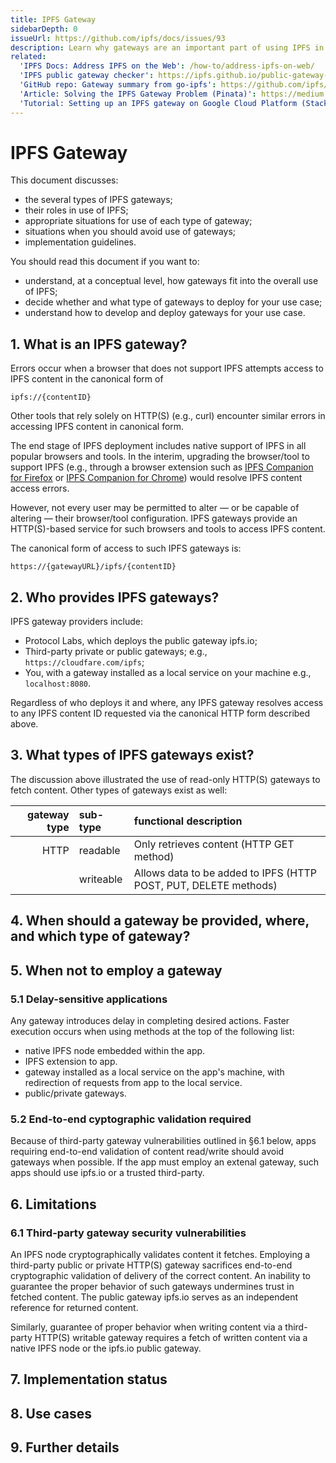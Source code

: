 ```yaml
---
title: IPFS Gateway
sidebarDepth: 0
issueUrl: https://github.com/ipfs/docs/issues/93
description: Learn why gateways are an important part of using IPFS in conjunction with the legacy web.
related:
  'IPFS Docs: Address IPFS on the Web': /how-to/address-ipfs-on-web/
  'IPFS public gateway checker': https://ipfs.github.io/public-gateway-checker/
  'GitHub repo: Gateway summary from go-ipfs': https://github.com/ipfs/go-ipfs/blob/master/docs/gateway.md
  'Article: Solving the IPFS Gateway Problem (Pinata)': https://medium.com/pinata/the-ipfs-gateway-problem-64bbe7eb8170
  'Tutorial: Setting up an IPFS gateway on Google Cloud Platform (Stacktical)': https://blog.stacktical.com/ipfs/gateway/dapp/2019/09/21/ipfs-server-google-cloud-platform.html
---
```


# IPFS Gateway

This document discusses:
*   the several types of IPFS gateways;
*   their roles in use of IPFS;
*   appropriate situations for use of each type of gateway;
*   situations when you should avoid use of gateways;
*   implementation guidelines.

You should read this document if you want to:
*   understand, at a conceptual level, how gateways fit into the overall use of IPFS;
*   decide whether and what type of gateways to deploy for your use case;
*   understand how to develop and deploy gateways for your use case.

## 1. What is an IPFS gateway?

Errors occur when a browser that does not support IPFS attempts access to IPFS content in the canonical form of
```
ipfs://{contentID}
```
Other tools that rely solely on HTTP(S) (e.g., curl) encounter similar errors in accessing IPFS content in canonical form.

The end stage of IPFS deployment includes native support of IPFS in all popular browsers and tools.
In the interim, upgrading the browser/tool to support IPFS (e.g., through a browser extension such as [IPFS Companion for Firefox](https://addons.mozilla.org/en-US/firefox/addon/ipfs-companion/) or [IPFS Companion for Chrome](https://chrome.google.com/webstore/detail/ipfs-companion/nibjojkomfdiaoajekhjakgkdhaomnch)) would resolve IPFS content access errors.

However, not every user may be permitted to alter — or be capable of altering — their browser/tool configuration.
IPFS gateways provide an HTTP(S)-based service for such browsers and tools to access IPFS content.

The canonical form of access to such IPFS gateways is:
```
https://{gatewayURL}/ipfs/{contentID}
```

## 2. Who provides IPFS gateways?

IPFS gateway providers include:
*   Protocol Labs, which deploys the public gateway ipfs.io;
*   Third-party private or public gateways; e.g., `https://cloudfare.com/ipfs`;
*   You, with a gateway installed as a local service on your machine e.g., `localhost:8080`.

Regardless of who deploys it and where, any IPFS gateway resolves access to any IPFS content ID requested via the canonical HTTP form described above.

## 3. What types of IPFS gateways exist?

The discussion above illustrated the use of read-only HTTP(S) gateways to fetch content. Other types of gateways exist as well:

| gateway type  | sub-type  | functional description    |
| -----------:  | :-------  | :--                       |
| HTTP          | readable  | Only retrieves content (HTTP GET method) |
|               | writeable | Allows data to be added to IPFS (HTTP POST, PUT, DELETE methods) |


<!-- Explain exceptions in Limitations section -->



<!-- So far the above only describes HTTP gateways. Add material for custom URL protocols; e.g., ipns://{peerID}/{path} and dweb://{ipfs address}. See https://docs-beta.ipfs.io/how-to/address-ipfs-on-web/#dweb-addressing-in-brief -->

<!-- How does it relate to the rest of IPFS -->


## 4. When should a gateway be provided, where, and which type of gateway?
<!-- Generic use cases -->
<!-- Which kind of gateway should be used when -->

## 5. When not to employ a gateway

### 5.1 Delay-sensitive applications
Any gateway introduces delay in completing desired actions.
Faster execution occurs when using methods at the top of the following list:
*   native IPFS node embedded within the app.
*   IPFS extension to app.
*   gateway installed as a local service on the app's machine, with redirection of requests
from app to the local service.
*   public/private gateways.

### 5.2 End-to-end cyptographic validation required
Because of third-party gateway vulnerabilities outlined in §6.1 below, apps requiring end-to-end validation of content read/write should avoid gateways when possible.
If the app must employ an extenal gateway, such apps should use ipfs.io or a trusted third-party.

## 6. Limitations

### 6.1 Third-party gateway security vulnerabilities
An IPFS node cryptographically validates content it fetches.
Employing a third-party public or private HTTP(S) gateway sacrifices end-to-end cryptographic validation of delivery of the correct content.
An inability to guarantee the proper behavior of such gateways undermines trust in fetched content.
The public gateway ipfs.io serves as an independent reference for returned content.

Similarly, guarantee of proper behavior when writing content via a third-party HTTP(S) writable gateway requires a fetch of written content via a native IPFS node or the ipfs.io public gateway.


## 7. Implementation status
<!-- current state of technology -->
<!-- roadmap? -->

## 8. Use cases

## 9. Further details
<!-- where to learn more -->


<ContentStatus />
